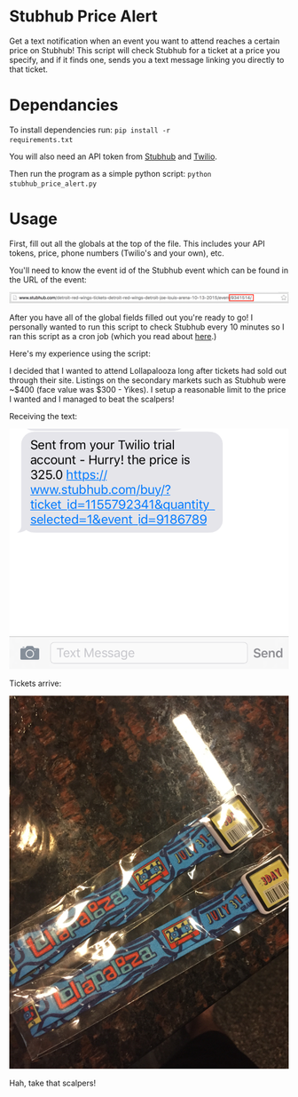 # Stubhub Price Alert
Get a text notification when an event you want to attend reaches a certain price on Stubhub! This script will check Stubhub for a ticket at a price you specify, and if it finds one, sends you a text message linking you directly to that ticket.

# Dependancies
To install dependencies run: <code>pip install -r requirements.txt</code>

You will also need an API token from <a href="https://developer.stubhub.com/store/site/pages/guides.jag?type=gettingstarted" >Stubhub</a> and <a href="https://www.twilio.com/help/faq/twilio-basics/what-is-the-auth-token-and-how-can-i-change-it">Twilio</a>.

Then run the program as a simple python script: <code>python stubhub_price_alert.py</code>

# Usage
First, fill out all the globals at the top of the file. This includes your API tokens, price, phone numbers (Twilio's and your own), etc.

You'll need to know the event id of the Stubhub event which can be found in the URL of the event:

![event id in url](url.png)

After you have all of the global fields filled out you're ready to go! I personally wanted to run this script to check Stubhub every 10 minutes so I ran this script as a cron job (which you read about <a href="http://askubuntu.com/questions/2368/how-do-i-set-up-a-cron-job">here</a>.)

Here's my experience using the script:

I decided that I wanted to attend Lollapalooza long after tickets had sold out through their site. Listings on the secondary markets such as Stubhub were ~$400 (face value was $300 - Yikes). I setup a reasonable limit to the price I wanted and I managed to beat the scalpers!

Receiving the text:

![Text message](text.png)

Tickets arrive:

![Tickets](tickets.jpg)


Hah, take that scalpers!
